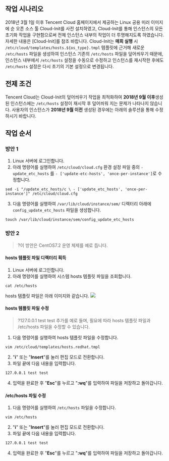## 작업 시나리오

2018년 3월 1일 이후 Tencent Cloud 홈페이지에서 제공하는 Linux 공용 미러 이미지에 순 오픈 소스 툴 Cloud-Init를 사전 설치하였고, Cloud-Init를 통해 인스턴스의 모든 초기화 작업을 구현함으로써 전체 인스턴스 내부의 작업이 더 투명해지도록 하였습니다. 자세한 내용은 [Cloud-Init]를 참조 바랍니다.
Cloud-Init는 **매회 실행** 시 `/etc/cloud/templates/hosts.${os_type}.tmpl` 템플릿에 근거해 새로운 `/etc/hosts` 파일을 생성하여 인스턴스 기존의 `/etc/hosts` 파일을 덮어씌우기 때문에, 인스턴스 내부에서 `/etc/hosts` 설정을 수동으로 수정하고 인스턴스를 재시작한 후에도 `/etc/hosts` 설정은 다시 초기의 기본 설정으로 변경됩니다.

## 전제 조건
Tencent Cloud는 Cloud-Init의 덮어씌우기 작업을 최적화하여 **2018년 9월 이후**생성된 인스턴스에는 `/etc/hosts` 설정이 재시작 후 덮어씌워 지는 문제가 나타나지 않습니다.
사용자의 인스턴스가 **2018년 9월 이전** 생성된 경우에는 아래의 솔루션을 통해 수정하시기 바랍니다.

## 작업 순서

### 방안 1 
1. Linux 서버에 로그인합니다.
2. 아래 명령어를 실행하여 `/etc/cloud/cloud.cfg` 환경 설정 파일 중의 `- update_etc_hosts` 를 `- ['update-etc-hosts', 'once-per-instance']`로 수정합니다.
```
sed -i "/update_etc_hosts/c \ - ['update_etc_hosts', 'once-per-instance']" /etc/cloud/cloud.cfg
```
3. 다음 명령어를 실행하여 `/var/lib/cloud/instance/sem/` 디렉터리 아래에 `config_update_etc_hosts` 파일을 생성합니다.
```
touch /var/lib/cloud/instance/sem/config_update_etc_hosts
```

### 방안 2
>?이 방안은 CentOS7.2 운영 체제를 예로 듭니다.
>
#### hosts 템플릿 파일 디렉터리 획득
1. Linux 서버에 로그인합니다.
2. 아래 명령어를 실행하여 시스템 hosts 템플릿 파일을 조회합니다.
```
cat /etc/hosts
```
hosts 템플릿 파일은 아래 이미지와 같습니다.
![](https://main.qcloudimg.com/raw/f51f9c53004574f72d32f5ed790c8563.png)


#### hosts 템플릿 파일 수정
>?127.0.0.1 test test 추가를 예로 들며, 필요에 따라 hosts 템플릿 파일과  /etc/hosts 파일을 수정할 수 있습니다.
>
1. 다음 명령어를 실행하여 hosts 템플릿 파일을 수정합니다.
```
vim /etc/cloud/templates/hosts.redhat.tmpl
```
2. "**i**" 또는 "**Insert**"를 눌러 편집 모드로 전환합니다.
3. 파일 끝에 다음 내용을 입력합니다.
```
127.0.0.1 test test
```
4. 입력을 완료한 후 "**Esc**"를 누르고 "**:wq**"를 입력하여 파일을 저장하고 돌아갑니다.

####  /etc/hosts 파일 수정
1. 다음 명령어를 실행하여 `/etc/hosts` 파일을 수정합니다.
```
vim /etc/hosts
```
2. "**i**" 또는 "**Insert**"를 눌러 편집 모드로 전환합니다.
3. 파일 끝에 다음 내용을 입력합니다.
```
127.0.0.1 test test
```
4. 입력을 완료한 후 "**Esc**"를 누르고 "**:wq**"를 입력하여 파일을 저장하고 돌아갑니다.
